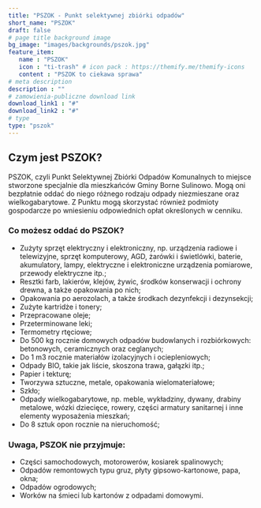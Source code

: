 ```yaml
---
title: "PSZOK - Punkt selektywnej zbiórki odpadów"
short_name: "PSZOK"
draft: false
# page title background image
bg_image: "images/backgrounds/pszok.jpg"
feature_item:
   name : "PSZOK"
   icon : "ti-trash" # icon pack : https://themify.me/themify-icons
   content : "PSZOK to ciekawa sprawa"
# meta description
description : ""
# zamowienia-publiczne download link
download_link1 : "#"
download_link2 : "#"
# type
type: "pszok"
---
```



## Czym jest PSZOK?

PSZOK, czyli Punkt Selektywnej Zbiórki Odpadów Komunalnych to miejsce stworzone specjalnie dla mieszkańców Gminy Borne Sulinowo. Mogą oni bezpłatnie oddać do niego różnego rodzaju odpady niezmieszane oraz wielkogabarytowe. Z Punktu mogą skorzystać również podmioty gospodarcze po wniesieniu odpowiednich opłat określonych w cenniku.



### Co możesz oddać do PSZOK?


* Zużyty sprzęt elektryczny i elektroniczny, np. urządzenia radiowe i telewizyjne, sprzęt komputerowy, AGD, żarówki i świetlówki, baterie, akumulatory, lampy, elektryczne i elektroniczne urządzenia pomiarowe, przewody elektryczne itp.;
* Resztki farb, lakierów, klejów, żywic, środków konserwacji i ochrony drewna, a także opakowania po nich;
* Opakowania po aerozolach, a także środkach dezynfekcji  i dezynsekcji;
* Zużyte kartridże i tonery;
* Przepracowane oleje;
* Przeterminowane leki;
* Termometry rtęciowe;
* Do 500 kg rocznie domowych odpadów budowlanych i rozbiórkowych:  betonowych, ceramicznych oraz ceglanych;
* Do 1 m3 rocznie materiałów izolacyjnych i ociepleniowych;
* Odpady BIO, takie jak liście, skoszona trawa, gałązki itp.;
* Papier i tekturę;
* Tworzywa sztuczne, metale, opakowania wielomateriałowe;
* Szkło;
* Odpady wielkogabarytowe, np. meble, wykładziny, dywany, drabiny metalowe, wózki dziecięce, rowery, części armatury sanitarnej i inne elementy wyposażenia mieszkań;
* Do 8 sztuk opon rocznie na nieruchomość;



### Uwaga, PSZOK nie przyjmuje:



* Części samochodowych, motorowerów, kosiarek spalinowych;
* Odpadów remontowych typu gruz, płyty gipsowo-kartonowe, papa, okna;
* Odpadów ogrodowych;
* Worków na śmieci lub kartonów z odpadami domowymi.

